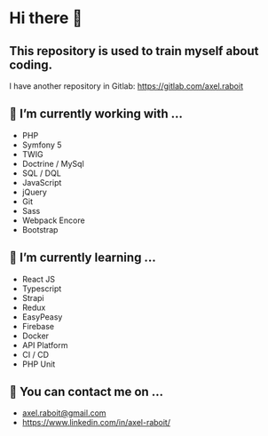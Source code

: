 Hi there 👋
===========

This repository is used to train myself about coding.
-----------------------------------------------------

I have another repository in Gitlab: https://gitlab.com/axel.raboit

🔭 I’m currently working with ...
------------------------------

- PHP
- Symfony 5
- TWIG
- Doctrine / MySql
- SQL / DQL
- JavaScript
- jQuery
- Git
- Sass
- Webpack Encore
- Bootstrap

🌱 I’m currently learning ...
--------------------------

- React JS
- Typescript
- Strapi
- Redux
- EasyPeasy
- Firebase
- Docker
- API Platform
- CI / CD
- PHP Unit

👯 You can contact me on ...
-------------------------

- axel.raboit@gmail.com
- https://www.linkedin.com/in/axel-raboit/

